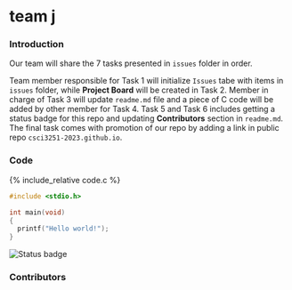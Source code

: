 # team j

### Introduction

Our team will share the 7 tasks presented in `issues` folder in order.

Team member responsible for Task 1 will initialize `Issues` tabe with items in `issues` folder, while **Project Board** will be created in Task 2. 
Member in charge of Task 3 will update `readme.md` file and a piece of C code will be added by other member for Task 4. Task 5 and Task 6 includes getting a status badge for this repo and updating **Contributors** section in `readme.md`. The final task comes with promotion of our repo by adding a link in public repo `csci3251-2023.github.io`.

### Code
{% include_relative code.c %}
```C
#include <stdio.h>

int main(void)
{
  printf("Hello world!");
}
```
![Status badge](https://github.com/csci3251-2023/project-team-j/actions/workflows/c-cpp.yml/badge.svg)

### Contributors


 
